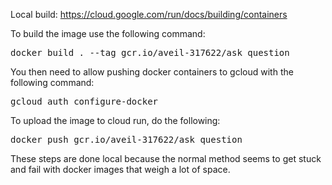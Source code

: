 Local build:
https://cloud.google.com/run/docs/building/containers

To build the image use the following command:
<pre>
docker build . --tag gcr.io/aveil-317622/ask_question
</pre>

You then need to allow pushing docker containers to gcloud with the following command:
<pre>
gcloud auth configure-docker
</pre>

To upload the image to cloud run, do the following:
<pre>
docker push gcr.io/aveil-317622/ask_question
</pre>

These steps are done local because the normal method seems to get stuck and fail with docker images that weigh a lot of space.
